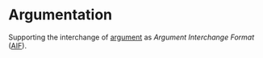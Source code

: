 # Argumentation

Supporting the interchange of [argument](https://en.wikipedia.org/wiki/Argumentation_theory) as *Argument Interchange Format* ([AIF](http://www.argumentinterchange.org/)).